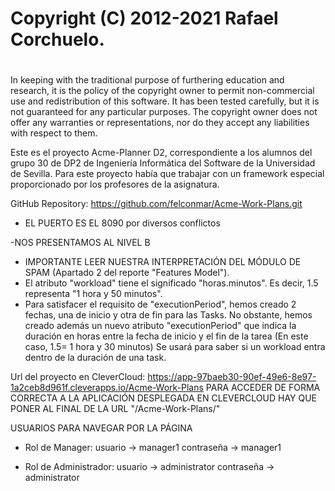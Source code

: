 # Copyright (C) 2012-2021 Rafael Corchuelo.
#
In keeping with the traditional purpose of furthering education and research, it is
the policy of the copyright owner to permit non-commercial use and redistribution of
this software. It has been tested carefully, but it is not guaranteed for any particular
purposes.  The copyright owner does not offer any warranties or representations, nor do
they accept any liabilities with respect to them.


Este es el proyecto Acme-Planner D2, correspondiente a los alumnos del grupo 30 de DP2 de 
Ingeniería Informática del Software de la Universidad de Sevilla. Para este proyecto había 
que trabajar con un framework especial proporcionado por los profesores de la asignatura.

GitHub Repository: https://github.com/felconmar/Acme-Work-Plans.git

- EL PUERTO  ES EL 8090 por diversos conflictos

-NOS PRESENTAMOS AL NIVEL B

- IMPORTANTE LEER NUESTRA INTERPRETACIÓN DEL MÓDULO DE SPAM (Apartado 2 del reporte "Features Model").
- El atributo "workload" tiene el significado "horas.minutos". Es decir, 1.5 representa "1 hora y 50 minutos".
- Para satisfacer el requisito de "executionPeriod", hemos creado 2 fechas, una de inicio y otra de fin para las Tasks. No obstante, hemos creado además un nuevo atributo "executionPeriod" que indica la duración en horas entre la fecha de inicio y el fin de la tarea (En este caso, 1.5= 1 hora y 30 minutos) Se usará para saber si un workload entra dentro de la duración de una task. 

Url del proyecto en CleverCloud: https://app-97baeb30-90ef-49e6-8e97-1a2ceb8d961f.cleverapps.io/Acme-Work-Plans
PARA ACCEDER DE FORMA CORRECTA A LA APLICACIÓN DESPLEGADA EN CLEVERCLOUD HAY QUE PONER AL FINAL DE LA URL "/Acme-Work-Plans/"


USUARIOS PARA NAVEGAR POR LA PÁGINA

- Rol de Manager: usuario -> manager1
                  contraseña -> manager1
           
- Rol de Administrador: usuario -> administrator
                        contraseña -> administrator
